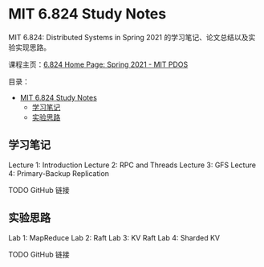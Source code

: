 # MIT 6.824 Study Notes

MIT 6.824: Distributed Systems in Spring 2021 的学习笔记、论文总结以及实验实现思路。

课程主页：[6.824 Home Page: Spring 2021 - MIT PDOS](https://pdos.csail.mit.edu/6.824/)

目录：

- [MIT 6.824 Study Notes](#mit-6824-study-notes)
  - [学习笔记](#学习笔记)
  - [实验思路](#实验思路)

## 学习笔记

Lecture 1: Introduction
Lecture 2: RPC and Threads
Lecture 3: GFS
Lecture 4: Primary-Backup Replication

TODO GitHub 链接

## 实验思路

Lab 1: MapReduce
Lab 2: Raft
Lab 3: KV Raft
Lab 4: Sharded KV

TODO GitHub 链接
